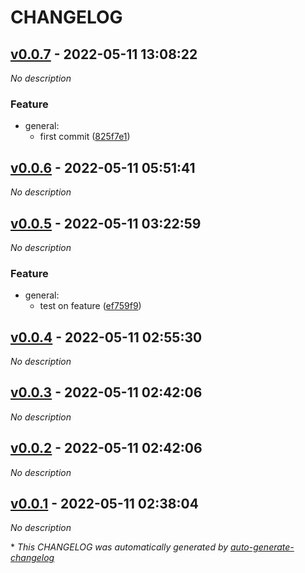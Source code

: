# CHANGELOG

## [v0.0.7](https://github.com/nostradini/git_beginner/releases/tag/v0.0.7) - 2022-05-11 13:08:22

*No description*

### Feature

- general:
  - first commit ([825f7e1](https://github.com/nostradini/git_beginner/commit/825f7e11f80696fc7c50fe665f6a785fd12f5431))

## [v0.0.6](https://github.com/nostradini/git_beginner/releases/tag/v0.0.6) - 2022-05-11 05:51:41

*No description*

## [v0.0.5](https://github.com/nostradini/git_beginner/releases/tag/v0.0.5) - 2022-05-11 03:22:59

*No description*

### Feature

- general:
  - test on feature ([ef759f9](https://github.com/nostradini/git_beginner/commit/ef759f9d4a77bc6f71d270f60c654e7ac2cce88f))

## [v0.0.4](https://github.com/nostradini/git_beginner/releases/tag/v0.0.4) - 2022-05-11 02:55:30

*No description*

## [v0.0.3](https://github.com/nostradini/git_beginner/releases/tag/v0.0.3) - 2022-05-11 02:42:06

*No description*

## [v0.0.2](https://github.com/nostradini/git_beginner/releases/tag/v0.0.2) - 2022-05-11 02:42:06

*No description*

## [v0.0.1](https://github.com/nostradini/git_beginner/releases/tag/v0.0.1) - 2022-05-11 02:38:04

*No description*

\* *This CHANGELOG was automatically generated by [auto-generate-changelog](https://github.com/BobAnkh/auto-generate-changelog)*
